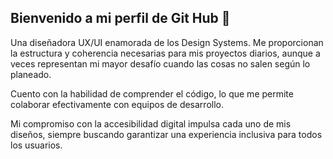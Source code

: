 ## Bienvenido a mi perfil de Git Hub 👋

Una diseñadora UX/UI enamorada de los Design Systems. Me proporcionan la estructura y coherencia necesarias para mis proyectos diarios, aunque a veces representan mi mayor desafío cuando las cosas no salen según lo planeado.

Cuento con la habilidad de comprender el código, lo que me permite colaborar efectivamente con equipos de desarrollo. 

Mi compromiso con la accesibilidad digital impulsa cada uno de mis diseños, siempre buscando garantizar una experiencia inclusiva para todos los usuarios.